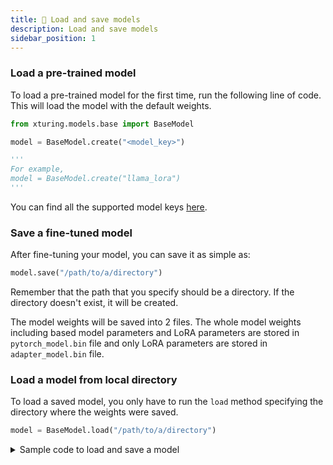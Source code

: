 ```yaml
---
title: 💾 Load and save models
description: Load and save models
sidebar_position: 1
---
```


<!-- # Load and Save models -->

<!-- ## BaseModel class -->
### Load a pre-trained model

To load a pre-trained model for the first time, run the following line of code. This will load the model with the default weights.

```python
from xturing.models.base import BaseModel

model = BaseModel.create("<model_key>")

'''
For example,
model = BaseModel.create("llama_lora")
'''
```
You can find all the supported model keys [here](/overview/supported_models).

### Save a fine-tuned model

After fine-tuning your model, you can save it as simple as:

```python
model.save("/path/to/a/directory")
```

Remember that the path that you specify should be a directory. If the directory doesn't exist, it will be created.

The model weights will be saved into 2 files. The whole model weights including based model parameters and LoRA parameters are stored in `pytorch_model.bin` file and only LoRA parameters are stored in `adapter_model.bin` file.

### Load a model from local directory

To load a saved model, you only have to run the `load` method specifying the directory where the weights were saved.

```python
model = BaseModel.load("/path/to/a/directory")
```

<details>
<summary>Sample code to load and save a model</summary>

```python
from xturing.models.base import BaseModel

## Load the model
model = BaseModel.create("llama_lora")

# Save the model
model.save("/path/to/a/directory")

## Load the fine-tuned model
finetuned_model = BaseModel.load("/path/to/a/directory")
```
</details>

<!-- ## Load Supported Model

The `BaseModel` is the easiest way use an off-the-shelf supported model for inference and fine-tuning.
You can use `BaseModel` to load from a wide-range of supported models, the list of which is mentioned [here](/supported_models).


In this guide, we will be using `BaseModel` to fine-tune __LLaMA 7B__ on the __Alpaca dataset__ using __LoRA__ technique.

Start by downloading the Alpaca dataset from [here](https://d33tr4pxdm6e2j.cloudfront.net/public_content/tutorials/datasets/alpaca_data.zip) and extract it to a folder. We will load this dataset using the `InstructionDataset` class.

```python
from xturing.datasets import InstructionDataset

dataset_path = './alpaca_data'

dataset = InstructionDataset(dataset_path)
```

Next, initialize the model.
We can also load the LLaMA model without _LoRA_ initiliazation or load one of the other models supported by xTuring. Look at the [supported models](/#basemodel) section for more details.

```python
from xturing.models import BaseModel

# choose a model
model_name = 'llama_lora'

model = BaseModel.create(model_name)
```

To fine-tune the model on the loaded dataset, we will use the default configuration for the fine-tuning.

```python
model.finetune(dataset=dataset)
```

Let's test our fine-tuned model, and make some inference.

```python
output = model.generate(texts=["Why LLM models are becoming so important?"])
```
Print the `output` variable to see the results.

Next, we need to save our fine-tuned model using the `.save()` method. We will send the path of the directory as parameter to the method to save the fine-tuned model.

```python
finetuned_model_path = 'llama_lora_finetuned'

model.save(finetuned_model_path)
```

We can also see our model(s) in action with a beautiful UI by launchung the playground locally.

```python
from xturing.ui.playground import Playground

Playground().launch()
``` -->
